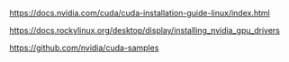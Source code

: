 
https://docs.nvidia.com/cuda/cuda-installation-guide-linux/index.html

https://docs.rockylinux.org/desktop/display/installing_nvidia_gpu_drivers

https://github.com/nvidia/cuda-samples
